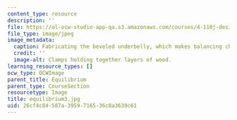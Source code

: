 ```yaml
---
content_type: resource
description: ''
file: https://ol-ocw-studio-app-qa.s3.amazonaws.com/courses/4-110j-design-across-scales-disciplines-and-problem-contexts-spring-2013/26cf4c84587a3959716536c8a3639c61_equilibrium3.jpg
file_type: image/jpeg
image_metadata:
  caption: Fabricating the beveled underbelly, which makes balancing challenging.
  credit: ''
  image-alt: Clamps holding together layers of wood.
learning_resource_types: []
ocw_type: OCWImage
parent_title: Equilibrium
parent_type: CourseSection
resourcetype: Image
title: equilibrium3.jpg
uid: 26cf4c84-587a-3959-7165-36c8a3639c61
---
```

